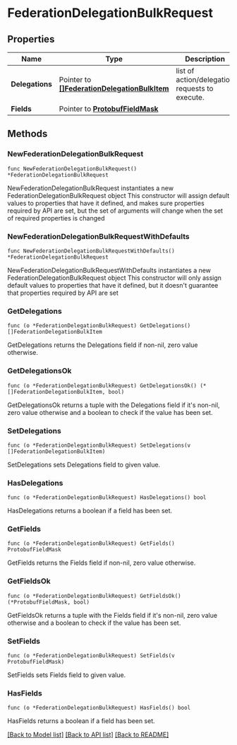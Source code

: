# FederationDelegationBulkRequest

## Properties

Name | Type | Description | Notes
------------ | ------------- | ------------- | -------------
**Delegations** | Pointer to [**[]FederationDelegationBulkItem**](FederationDelegationBulkItem.md) | list of action/delegation requests to execute. | [optional] 
**Fields** | Pointer to [**ProtobufFieldMask**](ProtobufFieldMask.md) |  | [optional] 

## Methods

### NewFederationDelegationBulkRequest

`func NewFederationDelegationBulkRequest() *FederationDelegationBulkRequest`

NewFederationDelegationBulkRequest instantiates a new FederationDelegationBulkRequest object
This constructor will assign default values to properties that have it defined,
and makes sure properties required by API are set, but the set of arguments
will change when the set of required properties is changed

### NewFederationDelegationBulkRequestWithDefaults

`func NewFederationDelegationBulkRequestWithDefaults() *FederationDelegationBulkRequest`

NewFederationDelegationBulkRequestWithDefaults instantiates a new FederationDelegationBulkRequest object
This constructor will only assign default values to properties that have it defined,
but it doesn't guarantee that properties required by API are set

### GetDelegations

`func (o *FederationDelegationBulkRequest) GetDelegations() []FederationDelegationBulkItem`

GetDelegations returns the Delegations field if non-nil, zero value otherwise.

### GetDelegationsOk

`func (o *FederationDelegationBulkRequest) GetDelegationsOk() (*[]FederationDelegationBulkItem, bool)`

GetDelegationsOk returns a tuple with the Delegations field if it's non-nil, zero value otherwise
and a boolean to check if the value has been set.

### SetDelegations

`func (o *FederationDelegationBulkRequest) SetDelegations(v []FederationDelegationBulkItem)`

SetDelegations sets Delegations field to given value.

### HasDelegations

`func (o *FederationDelegationBulkRequest) HasDelegations() bool`

HasDelegations returns a boolean if a field has been set.

### GetFields

`func (o *FederationDelegationBulkRequest) GetFields() ProtobufFieldMask`

GetFields returns the Fields field if non-nil, zero value otherwise.

### GetFieldsOk

`func (o *FederationDelegationBulkRequest) GetFieldsOk() (*ProtobufFieldMask, bool)`

GetFieldsOk returns a tuple with the Fields field if it's non-nil, zero value otherwise
and a boolean to check if the value has been set.

### SetFields

`func (o *FederationDelegationBulkRequest) SetFields(v ProtobufFieldMask)`

SetFields sets Fields field to given value.

### HasFields

`func (o *FederationDelegationBulkRequest) HasFields() bool`

HasFields returns a boolean if a field has been set.


[[Back to Model list]](../README.md#documentation-for-models) [[Back to API list]](../README.md#documentation-for-api-endpoints) [[Back to README]](../README.md)


